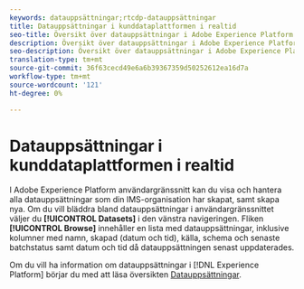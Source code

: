 ```yaml
---
keywords: datauppsättningar;rtcdp-datauppsättningar
title: Datauppsättningar i kunddataplattformen i realtid
seo-title: Översikt över datauppsättningar i Adobe Experience Platform
description: Översikt över datauppsättningar i Adobe Experience Platform
seo-description: Översikt över datauppsättningar i Adobe Experience Platform
translation-type: tm+mt
source-git-commit: 36f63cecd49e6a6b39367359d50252612ea16d7a
workflow-type: tm+mt
source-wordcount: '121'
ht-degree: 0%

---
```



# Datauppsättningar i kunddataplattformen i realtid

I Adobe Experience Platform användargränssnitt kan du visa och hantera alla datauppsättningar som din IMS-organisation har skapat, samt skapa nya. Om du vill bläddra bland datauppsättningar i användargränssnittet väljer du **[!UICONTROL Datasets]** i den vänstra navigeringen. Fliken **[!UICONTROL Browse]** innehåller en lista med datauppsättningar, inklusive kolumner med namn, skapad (datum och tid), källa, schema och senaste batchstatus samt datum och tid då datauppsättningen senast uppdaterades.

Om du vill ha information om datauppsättningar i [!DNL Experience Platform] börjar du med att läsa översikten [Datauppsättningar](../../catalog/datasets/overview.md).
